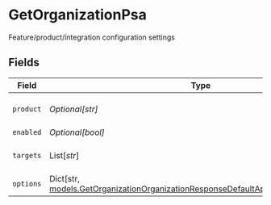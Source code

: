 # GetOrganizationPsa

Feature/product/integration configuration settings


## Fields

| Field                                                                                                                                                               | Type                                                                                                                                                                | Required                                                                                                                                                            | Description                                                                                                                                                         |
| ------------------------------------------------------------------------------------------------------------------------------------------------------------------- | ------------------------------------------------------------------------------------------------------------------------------------------------------------------- | ------------------------------------------------------------------------------------------------------------------------------------------------------------------- | ------------------------------------------------------------------------------------------------------------------------------------------------------------------- |
| `product`                                                                                                                                                           | *Optional[str]*                                                                                                                                                     | :heavy_minus_sign:                                                                                                                                                  | Configured product code                                                                                                                                             |
| `enabled`                                                                                                                                                           | *Optional[bool]*                                                                                                                                                    | :heavy_minus_sign:                                                                                                                                                  | Is enabled                                                                                                                                                          |
| `targets`                                                                                                                                                           | List[*str*]                                                                                                                                                         | :heavy_minus_sign:                                                                                                                                                  | Feature deployment targets                                                                                                                                          |
| `options`                                                                                                                                                           | Dict[str, [models.GetOrganizationOrganizationResponseDefaultApplicationJSONOptions](../models/getorganizationorganizationresponsedefaultapplicationjsonoptions.md)] | :heavy_minus_sign:                                                                                                                                                  | Feature options                                                                                                                                                     |